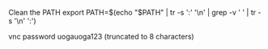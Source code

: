 Clean the PATH 
export PATH=$(echo "$PATH" | tr -s ':' '\n' | grep -v ' ' | tr -s '\n' ':')

vnc password
uogauoga123 (truncated to 8 characters)